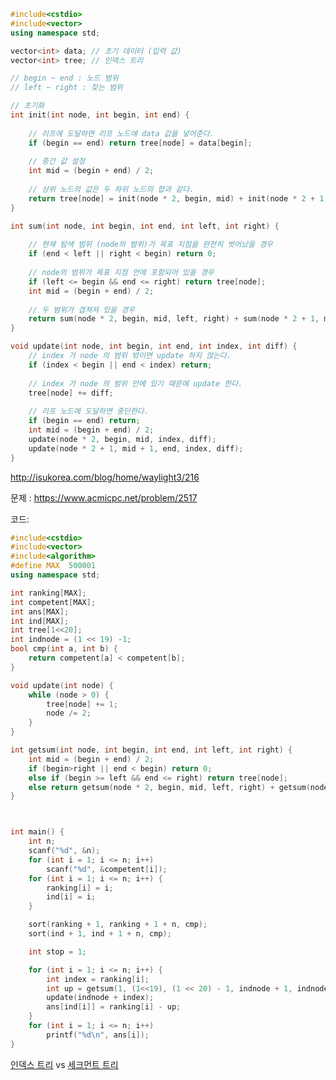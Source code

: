 ```cpp
#include<cstdio>
#include<vector>
using namespace std;

vector<int> data; // 초기 데이터 (입력 값)
vector<int> tree; // 인덱스 트리

// begin ~ end : 노드 범위
// left ~ right : 찾는 범위

// 초기화
int init(int node, int begin, int end) {
    
    // 리프에 도달하면 리프 노드에 data 값을 넣어준다.
    if (begin == end) return tree[node] = data[begin];
    
    // 중간 값 설정
    int mid = (begin + end) / 2;
    
    // 상위 노드의 값은 두 하위 노드의 합과 같다.
    return tree[node] = init(node * 2, begin, mid) + init(node * 2 + 1, mid + 1, end);
}

int sum(int node, int begin, int end, int left, int right) {
    
    // 현재 탐색 범위 (node의 범위)가 목표 지점을 완전히 벗어났을 경우
    if (end < left || right < begin) return 0;
    
    // node의 범위가 목표 지점 안에 포함되어 있을 경우
    if (left <= begin && end <= right) return tree[node];
    int mid = (begin + end) / 2;
    
    // 두 범위가 겹쳐져 있을 경우
    return sum(node * 2, begin, mid, left, right) + sum(node * 2 + 1, mid + 1, end, left, right);
}

void update(int node, int begin, int end, int index, int diff) {
    // index 가 node 의 범위 밖이면 update 하지 않는다.
    if (index < begin || end < index) return;
    
    // index 가 node 의 범위 안에 있기 때문에 update 한다.
    tree[node] += diff;
    
    // 리프 노드에 도달하면 중단한다.
    if (begin == end) return;
    int mid = (begin + end) / 2;
    update(node * 2, begin, mid, index, diff);
    update(node * 2 + 1, mid + 1, end, index, diff);
}
```

 http://isukorea.com/blog/home/waylight3/216 

문제 :  https://www.acmicpc.net/problem/2517 

코드:

```cpp
#include<cstdio>
#include<vector>
#include<algorithm>
#define MAX  500001
using namespace std;

int ranking[MAX];
int competent[MAX];
int ans[MAX];
int ind[MAX];
int tree[1<<20];
int indnode = (1 << 19) -1;
bool cmp(int a, int b) {
	return competent[a] < competent[b];
}

void update(int node) {
	while (node > 0) {
		tree[node] += 1;
		node /= 2;
	}
}

int getsum(int node, int begin, int end, int left, int right) {
	int mid = (begin + end) / 2;
	if (begin>right || end < begin) return 0;
	else if (begin >= left && end <= right) return tree[node];
	else return getsum(node * 2, begin, mid, left, right) + getsum(node * 2 + 1, mid + 1, end, left, right);
}



int main() {
	int n;
	scanf("%d", &n);
	for (int i = 1; i <= n; i++)
		scanf("%d", &competent[i]);
	for (int i = 1; i <= n; i++) {
		ranking[i] = i;
		ind[i] = i;
	}

	sort(ranking + 1, ranking + 1 + n, cmp);
	sort(ind + 1, ind + 1 + n, cmp);

	int stop = 1;

	for (int i = 1; i <= n; i++) {
		int index = ranking[i];
		int up = getsum(1, (1<<19), (1 << 20) - 1, indnode + 1, indnode + index - 1);
		update(indnode + index);
		ans[ind[i]] = ranking[i] - up;
	}
	for (int i = 1; i <= n; i++)
		printf("%d\n", ans[i]);
}
```



[인덱스 트리](http://blog.naver.com/PostView.nhn?blogId=whtrb_study&logNo=220776497689&parentCategoryNo=&categoryNo=&viewDate=&isShowPopularPosts=false&from=postView) vs [세크먼트 트리](http://blog.naver.com/PostView.nhn?blogId=whtrb_study&logNo=220776883103&parentCategoryNo=&categoryNo=&viewDate=&isShowPopularPosts=false&from=postView)